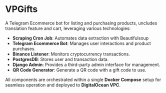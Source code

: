 # VPGifts

A Telegram Ecommerce bot for listing and purchasing products, uncludes translation feature and cart, leveraging various technologies:

- **Scraping Cron Job**: Automates data extraction with Beautifulsoup
- **Telegram Ecommerce Bot**: Manages user interactions and product purchases.
- **Binance Listener**: Monitors cryptocurrency transactions.
- **PostgresDB**: Stores user and transaction data.
- **Django Admin**: Provides a third-party admin interface for management.
- **QR Code Generator**: Generate a QR code with a gift code to use.

All components are orchestrated within a single **Docker Compose** setup for seamless operation and deployed to **DigitalOcean VPC**.
